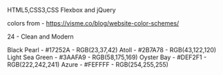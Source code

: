 HTML5,CSS3,CSS Flexbox and jQuery

colors from - https://visme.co/blog/website-color-schemes/

24 - Clean and Modern

Black Pearl - #17252A - RGB(23,37,42)
Atoll - #2B7A78 - RGB(43,122,120)
Light Sea Green - #3AAFA9 - RGB(58,175,169)
Oyster Bay - #DEF2F1 - RGB(222,242,241)
Azure - #FEFFFF - RGB(254,255,255)


